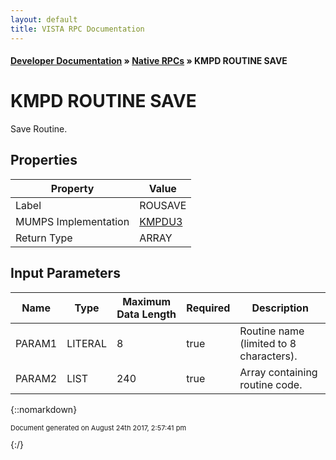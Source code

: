 ```yaml
---
layout: default
title: VISTA RPC Documentation
---
```


#### [Developer Documentation](../index) &#187; [Native RPCs](TableOfContents) &#187; KMPD ROUTINE SAVE<br/>
# KMPD ROUTINE SAVE

Save Routine.

## Properties

Property | Value
--- | ---
Label | ROUSAVE
MUMPS Implementation | [KMPDU3](http://code.osehra.org/dox/Routine_KMPDU3_source.html)
Return Type | ARRAY


## Input Parameters

Name | Type | Maximum Data Length | Required | Description
--- | --- | --- | --- | ---
PARAM1 | LITERAL | 8 | true | Routine name (limited to 8 characters).
PARAM2 | LIST | 240 | true | Array containing routine code.



{::nomarkdown} <br/><p style="font-size: 11px">Document generated on August 24th 2017, 2:57:41 pm</p>{:/}